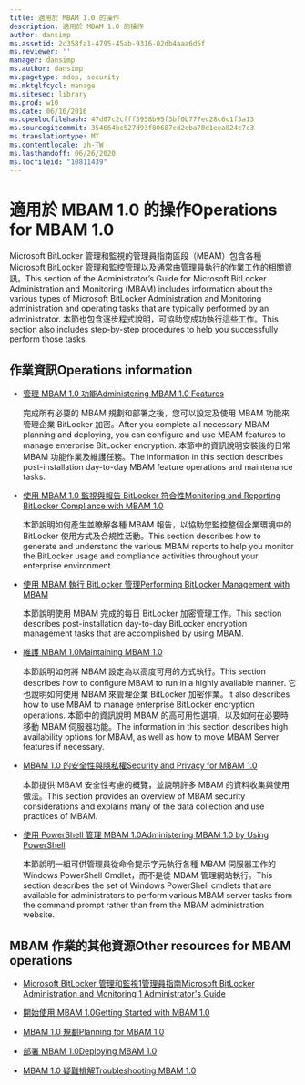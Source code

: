 ```yaml
---
title: 適用於 MBAM 1.0 的操作
description: 適用於 MBAM 1.0 的操作
author: dansimp
ms.assetid: 2c358fa1-4795-45ab-9316-02db4aaa6d5f
ms.reviewer: ''
manager: dansimp
ms.author: dansimp
ms.pagetype: mdop, security
ms.mktglfcycl: manage
ms.sitesec: library
ms.prod: w10
ms.date: 06/16/2016
ms.openlocfilehash: 47d07c2cfff5958b95f3bf0b777ec28c0c1f3a13
ms.sourcegitcommit: 354664bc527d93f80687cd2eba70d1eea024c7c3
ms.translationtype: MT
ms.contentlocale: zh-TW
ms.lasthandoff: 06/26/2020
ms.locfileid: "10811439"
---
```

# <span data-ttu-id="546a7-103">適用於 MBAM 1.0 的操作</span><span class="sxs-lookup"><span data-stu-id="546a7-103">Operations for MBAM 1.0</span></span>


<span data-ttu-id="546a7-104">Microsoft BitLocker 管理和監視的管理員指南區段（MBAM）包含各種 Microsoft BitLocker 管理和監控管理以及通常由管理員執行的作業工作的相關資訊。</span><span class="sxs-lookup"><span data-stu-id="546a7-104">This section of the Administrator’s Guide for Microsoft BitLocker Administration and Monitoring (MBAM) includes information about the various types of Microsoft BitLocker Administration and Monitoring administration and operating tasks that are typically performed by an administrator.</span></span> <span data-ttu-id="546a7-105">本節也包含逐步程式說明，可協助您成功執行這些工作。</span><span class="sxs-lookup"><span data-stu-id="546a7-105">This section also includes step-by-step procedures to help you successfully perform those tasks.</span></span>

## <span data-ttu-id="546a7-106">作業資訊</span><span class="sxs-lookup"><span data-stu-id="546a7-106">Operations information</span></span>


-   [<span data-ttu-id="546a7-107">管理 MBAM 1.0 功能</span><span class="sxs-lookup"><span data-stu-id="546a7-107">Administering MBAM 1.0 Features</span></span>](administering-mbam-10-features.md)

    <span data-ttu-id="546a7-108">完成所有必要的 MBAM 規劃和部署之後，您可以設定及使用 MBAM 功能來管理企業 BitLocker 加密。</span><span class="sxs-lookup"><span data-stu-id="546a7-108">After you complete all necessary MBAM planning and deploying, you can configure and use MBAM features to manage enterprise BitLocker encryption.</span></span> <span data-ttu-id="546a7-109">本節中的資訊說明安裝後的日常 MBAM 功能作業及維護任務。</span><span class="sxs-lookup"><span data-stu-id="546a7-109">The information in this section describes post-installation day-to-day MBAM feature operations and maintenance tasks.</span></span>

-   [<span data-ttu-id="546a7-110">使用 MBAM 1.0 監視與報告 BitLocker 符合性</span><span class="sxs-lookup"><span data-stu-id="546a7-110">Monitoring and Reporting BitLocker Compliance with MBAM 1.0</span></span>](monitoring-and-reporting-bitlocker-compliance-with-mbam-10.md)

    <span data-ttu-id="546a7-111">本節說明如何產生並瞭解各種 MBAM 報告，以協助您監控整個企業環境中的 BitLocker 使用方式及合規性活動。</span><span class="sxs-lookup"><span data-stu-id="546a7-111">This section describes how to generate and understand the various MBAM reports to help you monitor the BitLocker usage and compliance activities throughout your enterprise environment.</span></span>

-   [<span data-ttu-id="546a7-112">使用 MBAM 執行 BitLocker 管理</span><span class="sxs-lookup"><span data-stu-id="546a7-112">Performing BitLocker Management with MBAM</span></span>](performing-bitlocker-management-with-mbam.md)

    <span data-ttu-id="546a7-113">本節說明使用 MBAM 完成的每日 BitLocker 加密管理工作。</span><span class="sxs-lookup"><span data-stu-id="546a7-113">This section describes post-installation day-to-day BitLocker encryption management tasks that are accomplished by using MBAM.</span></span>

-   [<span data-ttu-id="546a7-114">維護 MBAM 1.0</span><span class="sxs-lookup"><span data-stu-id="546a7-114">Maintaining MBAM 1.0</span></span>](maintaining-mbam-10.md)

    <span data-ttu-id="546a7-115">本節說明如何將 MBAM 設定為以高度可用的方式執行。</span><span class="sxs-lookup"><span data-stu-id="546a7-115">This section describes how to configure MBAM to run in a highly available manner.</span></span> <span data-ttu-id="546a7-116">它也說明如何使用 MBAM 來管理企業 BitLocker 加密作業。</span><span class="sxs-lookup"><span data-stu-id="546a7-116">It also describes how to use MBAM to manage enterprise BitLocker encryption operations.</span></span> <span data-ttu-id="546a7-117">本節中的資訊說明 MBAM 的高可用性選項，以及如何在必要時移動 MBAM 伺服器功能。</span><span class="sxs-lookup"><span data-stu-id="546a7-117">The information in this section describes high availability options for MBAM, as well as how to move MBAM Server features if necessary.</span></span>

-   [<span data-ttu-id="546a7-118">MBAM 1.0 的安全性與隱私權</span><span class="sxs-lookup"><span data-stu-id="546a7-118">Security and Privacy for MBAM 1.0</span></span>](security-and-privacy-for-mbam-10.md)

    <span data-ttu-id="546a7-119">本節提供 MBAM 安全性考慮的概覽，並說明許多 MBAM 的資料收集與使用做法。</span><span class="sxs-lookup"><span data-stu-id="546a7-119">This section provides an overview of MBAM security considerations and explains many of the data collection and use practices of MBAM.</span></span>

-   [<span data-ttu-id="546a7-120">使用 PowerShell 管理 MBAM 1.0</span><span class="sxs-lookup"><span data-stu-id="546a7-120">Administering MBAM 1.0 by Using PowerShell</span></span>](administering-mbam-10-by-using-powershell.md)

    <span data-ttu-id="546a7-121">本節說明一組可供管理員從命令提示字元執行各種 MBAM 伺服器工作的 Windows PowerShell Cmdlet，而不是從 MBAM 管理網站執行。</span><span class="sxs-lookup"><span data-stu-id="546a7-121">This section describes the set of Windows PowerShell cmdlets that are available for administrators to perform various MBAM server tasks from the command prompt rather than from the MBAM administration website.</span></span>

## <span data-ttu-id="546a7-122">MBAM 作業的其他資源</span><span class="sxs-lookup"><span data-stu-id="546a7-122">Other resources for MBAM operations</span></span>


-   [<span data-ttu-id="546a7-123">Microsoft BitLocker 管理和監視1管理員指南</span><span class="sxs-lookup"><span data-stu-id="546a7-123">Microsoft BitLocker Administration and Monitoring 1 Administrator's Guide</span></span>](index.md)

-   [<span data-ttu-id="546a7-124">開始使用 MBAM 1.0</span><span class="sxs-lookup"><span data-stu-id="546a7-124">Getting Started with MBAM 1.0</span></span>](getting-started-with-mbam-10.md)

-   [<span data-ttu-id="546a7-125">MBAM 1.0 規劃</span><span class="sxs-lookup"><span data-stu-id="546a7-125">Planning for MBAM 1.0</span></span>](planning-for-mbam-10.md)

-   [<span data-ttu-id="546a7-126">部署 MBAM 1.0</span><span class="sxs-lookup"><span data-stu-id="546a7-126">Deploying MBAM 1.0</span></span>](deploying-mbam-10.md)

-   [<span data-ttu-id="546a7-127">MBAM 1.0 疑難排解</span><span class="sxs-lookup"><span data-stu-id="546a7-127">Troubleshooting MBAM 1.0</span></span>](troubleshooting-mbam-10.md)

 

 





